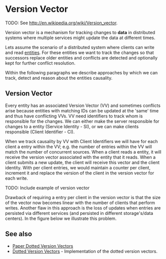 # Version Vector

TODO: See http://en.wikipedia.org/wiki/Version_vector.

Version vector is a mechanism for tracking changes to **data** in distributed systems where multiple services might update the data at different times.

Lets assume the scenario of a distributed system where clients can write and read [entities](ddd/entities.md). For these entities we want to track the changes so that successors replace older entities and conflicts are detected and optionally kept for further conflict resolution.

Within the following paragraphs we describe approaches by which we can track, detect and reason about the entities causality.

## Version Vector

Every entity has an associated Version Vector (VV) and sometimes conflicts arise because entities with matching IDs can be updated at the 'same' time and thus have conflicting VVs. VV need identifiers to track whom is responsible for the changes. We can either make the server responsible for changes to a entity (Service Identity - SI), or we can make clients responsible (Client Identifier - CI).

When we track causality by VV with Client Identifiers we will have for each client a entry within the VV; e.g. the number of entries within the VV will match the number of concurrent sources. When a client reads a entity, it will receive the version vector associated with the entity that it reads. When a client submits a new update, the client will receive this vector and the client identity.
With per client entries, we would maintain a counter per client, increment it and replace the version of the client in the version vector for each write.

TODO: Include example of version vector

Drawback of requiring a entry per client in the version vector is that the size of the vector now becomes linear with the number of clients that perform writes.
Another flaw in this approach is the loss of updates when entries are persisted via different services (and persisted in different storage's/data centers). In the figure below we illustrate this problem.


## See also

* [Paper Dotted Version Vectors](https://github.com/ricardobcl/Dotted-Version-Vectors)
* [Dotted Version Vectors](https://github.com/ricardobcl/Dotted-Version-Vectors) - Implementation of the dotted version vectors.